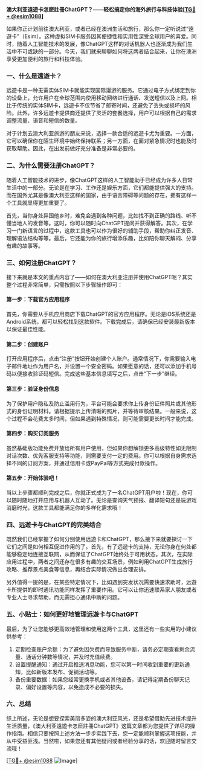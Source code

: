 **澳大利亚遠遊卡怎麽註冊ChatGPT？——轻松搞定你的海外旅行与科技体验[[TG💪+ @esim1088](https://t.me/s/esim1088)]**

如果你正计划前往澳大利亚，或者已经在澳洲生活和旅行，那么你一定听说过“遠遊卡”（Esim）。这种虚拟SIM卡服务因其便捷性和实用性深受全球用户的喜爱。同时，随着人工智能技术的发展，像ChatGPT这样的对话机器人也逐渐成为我们生活中不可或缺的一部分。今天，我们就来聊聊如何将这两者结合起来，让你在澳洲享受更加便利的旅行和科技体验。

### 一、什么是遠遊卡？

远遊卡是一种无需实体SIM卡就能实现国际漫游的服务。它通过电子方式绑定到你的设备上，允许用户在全球范围内使用移动网络进行通话、发送短信以及上网。相比于传统的实体SIM卡，远遊卡不仅节省了邮寄时间，还避免了丢失或损坏的风险。此外，许多远遊卡提供商还提供了灵活的套餐选择，用户可以根据自己的需求调整流量、语音和短信的数量。

对于计划去澳大利亚旅游的朋友来说，选择一款合适的远遊卡尤为重要。一方面，它可以确保你在陌生环境中始终保持联系；另一方面，在面对紧急情况时也能及时获取帮助。因此，在出发前做好充分准备是非常必要的。

### 二、为什么需要注册ChatGPT？

随着人工智能技术的进步，像ChatGPT这样的人工智能助手已经成为许多人日常生活中的一部分。无论是在学习、工作还是娱乐方面，它们都能提供强大的支持。而在国外尤其是像澳大利亚这样的国家，由于语言障碍等问题的存在，拥有这样一个工具就显得更加重要了。

首先，当你身处异国他乡时，难免会遇到各种问题，比如找不到正确的路线、听不懂当地人的发音等。这时，你可以随时向ChatGPT提问并获得解答。其次，在学习一门新语言的过程中，这款工具也可以作为很好的辅助手段，帮助你纠正发音、理解语法结构等等。最后，它还能为你的旅行增添乐趣，比如陪你聊天解闷、分享有趣的故事等。

### 三、如何注册ChatGPT？

接下来就是本文的重点内容了——如何在澳大利亚注册并使用ChatGPT呢？其实整个过程非常简单，只需按照以下步骤操作即可：

#### 第一步：下载官方应用程序
首先，你需要从手机应用商店下载ChatGPT的官方应用程序。无论是iOS系统还是Android系统，都可以轻松找到这款软件。下载完成后，请确保已经安装最新版本以保证最佳性能。

#### 第二步：创建账户
打开应用程序后，点击“注册”按钮开始创建个人账户。通常情况下，你需要输入电子邮件地址作为用户名，并设置一个安全密码。如果愿意的话，还可以添加手机号码以便接收验证码短信。完成这些基本信息填写之后，点击“下一步”继续。

#### 第三步：验证身份信息
为了保护用户隐私及防止滥用行为，平台可能会要求你上传身份证件照片或其他形式的身份证明材料。请根据提示上传清晰的照片，并等待审核结果。一般来说，这个过程不会花费太多时间，但如果遇到特殊情况，则可能需要更长时间才能完成。

#### 第四步：购买订阅服务
虽然基础版功能免费开放给所有用户使用，但如果你想解锁更多高级特性如无限制对话次数、优先客服支持等功能，则需要支付一定的费用。你可以根据自身需求选择不同的订阅方案，并通过信用卡或PayPal等方式完成付款操作。

#### 第五步：开始体验吧！
当以上步骤都顺利完成之后，你就正式成为了一名ChatGPT用户啦！现在，你可以随时随地打开应用与机器人互动了。无论是查询天气预报、翻译短句还是玩游戏消磨时光，这款工具都能满足你的多样化需求哦！

### 四、远遊卡与ChatGPT的完美结合

既然我们已经掌握了如何分别使用远遊卡和ChatGPT，那么接下来就要探讨一下它们之间是如何相互促进作用的了。首先，有了远遊卡的支持，无论你身在何处都能够稳定地连接互联网，从而保证了ChatGPT始终处于可用状态。其次，在实际应用过程中，两者之间还存在很多有趣的交互场景，例如利用ChatGPT生成旅行攻略、推荐景点美食等信息，再结合实际情况做出合理安排。

另外值得一提的是，在某些特定情况下，比如遇到突发状况需要快速求助时，远遊卡所提供的即时通讯功能同样发挥了重要作用。它可以让你迅速联系家人朋友或者专业人士寻求帮助，而无需担心通讯中断的问题。

### 五、小贴士：如何更好地管理远遊卡与ChatGPT

最后，为了让您能够更高效地管理和使用这两个工具，这里还有一些实用的小建议供参考：

1. 定期检查账户余额：为了避免因欠费而导致服务中断，请务必定期查看剩余流量、通话分钟数等情况，并及时充值续费。
2. 设置提醒通知：通过开启推送消息功能，您可以第一时间收到重要的更新通知，比如新版本发布、促销活动等。
3. 备份重要数据：如果您经常更换手机或者其他设备，请记得定期备份聊天记录、偏好设置等内容，以免造成不必要的损失。

### 六、总结

综上所述，无论是想要探索美丽多姿的澳大利亚风光，还是希望借助先进技术提升生活质量，《澳大利亚遠遊卡怎麽註冊ChatGPT》这篇文章都为您提供了详尽的操作指南。相信只要按照上述方法一步步实践下去，您一定能顺利掌握这项技能，并从中受益匪浅。当然啦，如果您还有其他疑问或者经验分享的话，欢迎随时留言交流哦！

[[TG💪+ @esim1088](https://t.me/s/esim1088) ![Image](https://i.postimg.cc/4NQfJmqS/Snipaste-2025-05-13-00-14-12.png)]